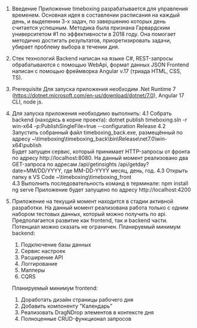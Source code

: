 1. Введение
Приложение timeboxing разрабатывается для управления временем. Основная идея в составлении расписания на каждый день, и выделении 3-х задач, по завершению которых день считается успешным. Методика была признана Гарвардским университетом #1 по эффективности в 2018 году. Она помогает методично достигать результатов, приоретизировать задачи, убирает проблему выбора в течении дня.

2. Стек технологий 
Backend написан на языке C#, REST-запросы обрабатываются с помощью WebApi, формат данных JSON
Frontend написан с помощью фреймворка Angular v.17 (триада HTML, CSS, TS).

3. Prerequisite
Для запуска приложения необходим .Net Runtime 7 (https://dotnet.microsoft.com/en-us/download/dotnet/7.0), Angular 17 CLI, node js.

4. Для запуска приложения необходимо выполнить:
    4.1 Собрать backend (находясь в корне проекта):
        dotnet publish timeboxing.sln -r win-x64 -p:PublishSingleFile=true --configuration Release
    4.2 Запустить собранный файл timeboxing_back.exe, размещённый по адресу ~\timeboxing\timeboxing_back\bin\Release\net7.0\win-x64\publish\
    Будет запущен сервис, который принимает HTTP-запросы от фронта по адресу http://localhost:8080.
    На данный момент реализовано два GET-запроса по адресам 
    /api/getinsights
    /api/getday?date=MM/DD/YYYY, где MM-DD-YYYY месяц, день, год.
    4.3 Открыть папку в VS Code ~\timeboxing\timeboxing_front\
    4.3 Выполнить последовательность команд в терминале:
    npm install
    ng serve
    Приложение будет запущено по адресу http://localhost:4200

5. Приложение на текущий момент находится в стадии активной разработки. На данный момент реализована работа только с одним набором тестовых данных, который можно получить по api. Предполагается развитие как frontend, так и backend части.
Потенциал можно сказать не ограничен.
    Планируемый минимум backend:
    1. Подключение базы данных
    2. Сервис настроек
    3. Расширение API
    4. Логгирование
    5. Мапперы
    6. CQRS

    Планируемый минимум frontend:
    1. Доработать дизайн страницы рабочего дня
    2. Добавить компоненту "Календарь"
    3. Реализовать DragNDrop элементов в контексте дня
    4. Полноценные CRUD-функционал запросов